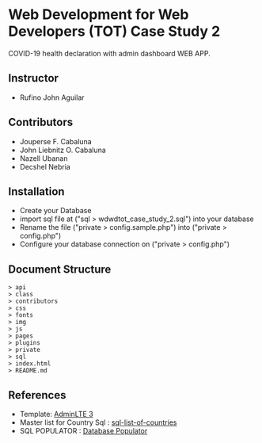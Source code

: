 # Web Development for Web Developers (TOT) Case Study 2
COVID-19 health declaration with admin dashboard WEB APP.

## Instructor
* Rufino John Aguilar

## Contributors
* Jouperse F. Cabaluna
* John Liebnitz O. Cabaluna
* Nazell Ubanan
* Decshel Nebria

## Installation
* Create your Database 
* import sql file at ("sql > wdwdtot_case_study_2.sql") into your database  
* Rename the file ("private > config.sample.php") into ("private > config.php")
* Configure your database connection on ("private > config.php")

## Document Structure
    > api
    > class
    > contributors
    > css
    > fonts
    > img
    > js
    > pages
    > plugins
    > private
    > sql
    > index.html
    > README.md

## References
* Template: [AdminLTE 3](https://adminlte.io/themes/v3/)
* Master list for Country Sql : [sql-list-of-countries](https://github.com/davepartner/sql-list-of-countries)
* SQL POPULATOR : [Database Populator](https://www.luigicaradonna.it/projects/populator)

